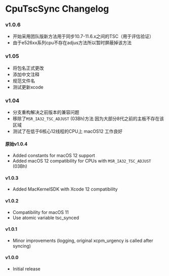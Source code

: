 CpuTscSync Changelog
===================
### v1.0.6
- 开始采用团队版新方法用于同步10.7-11.6.x之间的TSC（用于评估验证）
- 由于e526xx系列cpu不存在adjus方法所以暂时屏蔽掉该方法

### v1.05
- 将包名正式更改
- 添加中文注释
- 规范文件名
- 测试更新xcode
### v1.04
- 分支重构解决之前版本的兼容问题
- 移除了`MSR_IA32_TSC_ADJUST` (03Bh)方法 因为大部分8代之前的主板不存在该区域
- 测试了在低于6核心12线程的CPU上 macOS12 工作良好


#### 原始v1.0.4
- Added constants for macOS 12 support
- Added macOS 12 compatibility for CPUs with `MSR_IA32_TSC_ADJUST` (03Bh)

#### v1.0.3
- Added MacKernelSDK with Xcode 12 compatibility

#### v1.0.2
- Compatibility for macOS 11
- Use atomic variable tsc_synced 

#### v1.0.1
- Minor improvements (logging, original xcpm_urgency is called after syncing)

#### v1.0.0
- Initial release
